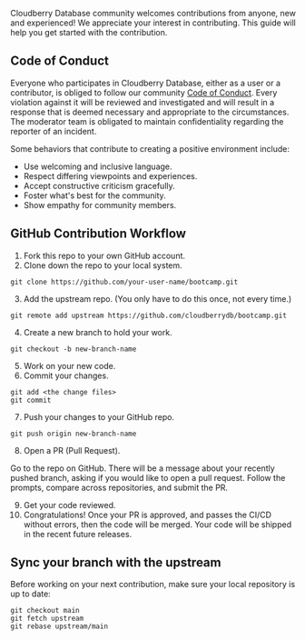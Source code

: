 Cloudberry Database community welcomes contributions from anyone, new and
experienced! We appreciate your interest in contributing. This guide will help
you get started with the contribution.

## Code of Conduct

Everyone who participates in Cloudberry Database, either as a user or a
contributor, is obliged to follow our community [Code of
Conduct](./CODE_OF_CONDUCT.md). Every violation against it will be reviewed
and investigated and will result in a response that is deemed necessary and
appropriate to the circumstances. The moderator team is obligated to maintain
confidentiality regarding the reporter of an incident.

Some behaviors that contribute to creating a positive environment include:

* Use welcoming and inclusive language. 
* Respect differing viewpoints and experiences. 
* Accept constructive criticism gracefully. 
* Foster what's best for the community. 
* Show empathy for community members.

## GitHub Contribution Workflow

1. Fork this repo to your own GitHub account.
2. Clone down the repo to your local system.

``` 
git clone https://github.com/your-user-name/bootcamp.git
```

3. Add the upstream repo. (You only have to do this once, not every time.)

``` 
git remote add upstream https://github.com/cloudberrydb/bootcamp.git
```

4. Create a new branch to hold your work.

``` 
git checkout -b new-branch-name
```

5. Work on your new code. 
6. Commit your changes.

``` 
git add <the change files> 
git commit
```

7. Push your changes to your GitHub repo.

```
git push origin new-branch-name
```

8. Open a PR (Pull Request).

Go to the repo on GitHub. There will be a message about your recently pushed
branch, asking if you would like to open a pull request. Follow the prompts,
compare across repositories, and submit the PR.

9. Get your code reviewed.
10. Congratulations! Once your PR is approved, and passes the CI/CD without
errors, then the code will be merged. Your code will be shipped in the recent
future releases.

## Sync your branch with the upstream

Before working on your next contribution, make sure your local repository is
up to date:

```
git checkout main
git fetch upstream
git rebase upstream/main
```
